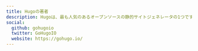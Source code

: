 ```yaml
---
title: Hugoの著者
description: Hugoは、最も人気のあるオープンソースの静的サイトジェネレータの1つです。驚異的なスピードと柔軟性で、Hugoはウェブサイトを作る楽しみを再び与えてくれます。
social:
  github: gohugoio
  twitter: GoHugoIO
  website: https://gohugo.io/
---
```

